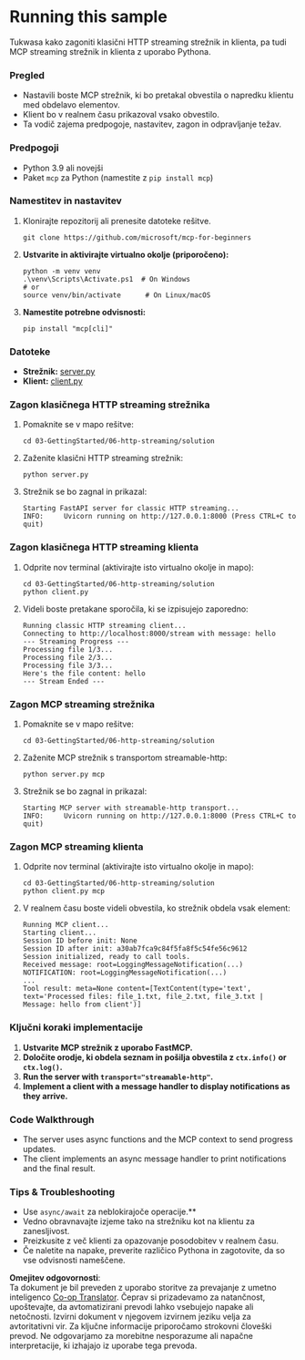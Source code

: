 <!--
CO_OP_TRANSLATOR_METADATA:
{
  "original_hash": "4c4da5949611d91b06d8a5d450aae8d6",
  "translation_date": "2025-06-13T02:04:58+00:00",
  "source_file": "03-GettingStarted/06-http-streaming/solution/python/README.md",
  "language_code": "sl"
}
-->
# Running this sample

Tukwasa kako zagoniti klasični HTTP streaming strežnik in klienta, pa tudi MCP streaming strežnik in klienta z uporabo Pythona.

### Pregled

- Nastavili boste MCP strežnik, ki bo pretakal obvestila o napredku klientu med obdelavo elementov.
- Klient bo v realnem času prikazoval vsako obvestilo.
- Ta vodič zajema predpogoje, nastavitev, zagon in odpravljanje težav.

### Predpogoji

- Python 3.9 ali novejši
- Paket `mcp` za Python (namestite z `pip install mcp`)

### Namestitev in nastavitev

1. Klonirajte repozitorij ali prenesite datoteke rešitve.

   ```pwsh
   git clone https://github.com/microsoft/mcp-for-beginners
   ```

1. **Ustvarite in aktivirajte virtualno okolje (priporočeno):**

   ```pwsh
   python -m venv venv
   .\venv\Scripts\Activate.ps1  # On Windows
   # or
   source venv/bin/activate      # On Linux/macOS
   ```

1. **Namestite potrebne odvisnosti:**

   ```pwsh
   pip install "mcp[cli]"
   ```

### Datoteke

- **Strežnik:** [server.py](../../../../../../03-GettingStarted/06-http-streaming/solution/python/server.py)
- **Klient:** [client.py](../../../../../../03-GettingStarted/06-http-streaming/solution/python/client.py)

### Zagon klasičnega HTTP streaming strežnika

1. Pomaknite se v mapo rešitve:

   ```pwsh
   cd 03-GettingStarted/06-http-streaming/solution
   ```

2. Zaženite klasični HTTP streaming strežnik:

   ```pwsh
   python server.py
   ```

3. Strežnik se bo zagnal in prikazal:

   ```
   Starting FastAPI server for classic HTTP streaming...
   INFO:     Uvicorn running on http://127.0.0.1:8000 (Press CTRL+C to quit)
   ```

### Zagon klasičnega HTTP streaming klienta

1. Odprite nov terminal (aktivirajte isto virtualno okolje in mapo):

   ```pwsh
   cd 03-GettingStarted/06-http-streaming/solution
   python client.py
   ```

2. Videli boste pretakane sporočila, ki se izpisujejo zaporedno:

   ```text
   Running classic HTTP streaming client...
   Connecting to http://localhost:8000/stream with message: hello
   --- Streaming Progress ---
   Processing file 1/3...
   Processing file 2/3...
   Processing file 3/3...
   Here's the file content: hello
   --- Stream Ended ---
   ```

### Zagon MCP streaming strežnika

1. Pomaknite se v mapo rešitve:  
   ```pwsh
   cd 03-GettingStarted/06-http-streaming/solution
   ```  
2. Zaženite MCP strežnik s transportom streamable-http:  
   ```pwsh
   python server.py mcp
   ```  
3. Strežnik se bo zagnal in prikazal:  
   ```
   Starting MCP server with streamable-http transport...
   INFO:     Uvicorn running on http://127.0.0.1:8000 (Press CTRL+C to quit)
   ```

### Zagon MCP streaming klienta

1. Odprite nov terminal (aktivirajte isto virtualno okolje in mapo):  
   ```pwsh
   cd 03-GettingStarted/06-http-streaming/solution
   python client.py mcp
   ```  
2. V realnem času boste videli obvestila, ko strežnik obdela vsak element:  
   ```
   Running MCP client...
   Starting client...
   Session ID before init: None
   Session ID after init: a30ab7fca9c84f5fa8f5c54fe56c9612
   Session initialized, ready to call tools.
   Received message: root=LoggingMessageNotification(...)
   NOTIFICATION: root=LoggingMessageNotification(...)
   ...
   Tool result: meta=None content=[TextContent(type='text', text='Processed files: file_1.txt, file_2.txt, file_3.txt | Message: hello from client')]
   ```

### Ključni koraki implementacije

1. **Ustvarite MCP strežnik z uporabo FastMCP.**  
2. **Določite orodje, ki obdela seznam in pošilja obvestila z `ctx.info()` or `ctx.log()`.**
3. **Run the server with `transport="streamable-http"`.**
4. **Implement a client with a message handler to display notifications as they arrive.**

### Code Walkthrough
- The server uses async functions and the MCP context to send progress updates.
- The client implements an async message handler to print notifications and the final result.

### Tips & Troubleshooting

- Use `async/await` za neblokirajoče operacije.**  
- Vedno obravnavajte izjeme tako na strežniku kot na klientu za zanesljivost.  
- Preizkusite z več klienti za opazovanje posodobitev v realnem času.  
- Če naletite na napake, preverite različico Pythona in zagotovite, da so vse odvisnosti nameščene.

**Omejitev odgovornosti**:  
Ta dokument je bil preveden z uporabo storitve za prevajanje z umetno inteligenco [Co-op Translator](https://github.com/Azure/co-op-translator). Čeprav si prizadevamo za natančnost, upoštevajte, da avtomatizirani prevodi lahko vsebujejo napake ali netočnosti. Izvirni dokument v njegovem izvirnem jeziku velja za avtoritativni vir. Za ključne informacije priporočamo strokovni človeški prevod. Ne odgovarjamo za morebitne nesporazume ali napačne interpretacije, ki izhajajo iz uporabe tega prevoda.
